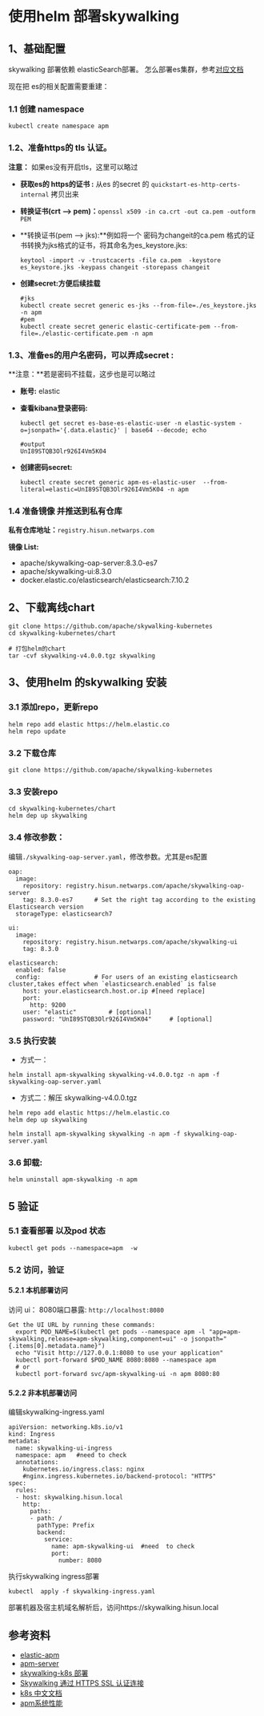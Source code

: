 # 使用helm 部署skywalking

## 1、基础配置
skywalking 部署依赖 elasticSearch部署。 怎么部署es集群，参考[对应文档](https://github.com/paradeum-team/operator-env/blob/main/elasticsearch/helm%20%E7%BA%BF%E4%B8%8B%E5%AE%89%E8%A3%85elasticsearch.md)

现在把 es的相关配置需要重建：

### 1.1 创建 namespace
```
kubectl create namespace apm
```

### 1.2、准备https的 tls 认证。
**注意：** 如果es没有开启tls，这里可以略过

- **获取es的 https的证书 :** 从es 的secret 的 `quickstart-es-http-certs-internal` 拷贝出来
- **转换证书(crt —> pem)：**`openssl x509 -in ca.crt -out ca.pem -outform PEM`
- **转换证书(pem —> jks):**例如将一个 密码为changeit的ca.pem 格式的证书转换为jks格式的证书，将其命名为es_keystore.jks:
	
	```
	keytool -import -v -trustcacerts -file ca.pem  -keystore es_keystore.jks -keypass changeit -storepass changeit
	```	
- **创建secret:方便后续挂载**
	
	```
	#jks
	kubectl create secret generic es-jks --from-file=./es_keystore.jks -n apm
	#pem
	kubectl create secret generic elastic-certificate-pem --from-file=./elastic-certificate.pem -n apm
 	```

### 1.3、准备es的用户名密码，可以弄成secret :
**注意：**若是密码不挂载，这步也是可以略过

- **账号:** elastic	
- **查看kibana登录密码:**
	 
	```
	kubectl get secret es-base-es-elastic-user -n elastic-system -o=jsonpath='{.data.elastic}' | base64 --decode; echo
	
	#output
	UnI89STQB3Olr926I4Vm5K04
	```
- **创建密码secret:**	
	
	```
	kubectl create secret generic apm-es-elastic-user  --from-literal=elastic=UnI89STQB3Olr926I4Vm5K04 -n apm
	```

### 1.4 准备镜像 并推送到私有仓库
**私有仓库地址：**`registry.hisun.netwarps.com`

**镜像 List:**

- apache/skywalking-oap-server:8.3.0-es7
- apache/skywalking-ui:8.3.0
- docker.elastic.co/elasticsearch/elasticsearch:7.10.2


## 2、下载离线chart
```
git clone https://github.com/apache/skywalking-kubernetes 
cd skywalking-kubernetes/chart

# 打包helm的chart
tar -cvf skywalking-v4.0.0.tgz skywalking
```

## 3、使用helm 的skywalking 安装
### 3.1 添加repo，更新repo
```
helm repo add elastic https://helm.elastic.co
helm repo update
```

### 3.2 下载仓库
 `git clone https://github.com/apache/skywalking-kubernetes `   

### 3.3 安装repo
```
cd skywalking-kubernetes/chart
helm dep up skywalking
```

### 3.4 修改参数：
编辑`./skywalking-oap-server.yaml`，修改参数。尤其是es配置


```
oap:
  image:
    repository: registry.hisun.netwarps.com/apache/skywalking-oap-server
    tag: 8.3.0-es7      # Set the right tag according to the existing Elasticsearch version
  storageType: elasticsearch7

ui:
  image:
    repository: registry.hisun.netwarps.com/apache/skywalking-ui
    tag: 8.3.0

elasticsearch:
  enabled: false
  config:               # For users of an existing elasticsearch cluster,takes effect when `elasticsearch.enabled` is false
    host: your.elasticsearch.host.or.ip #[need replace]
    port:
      http: 9200
    user: "elastic"         # [optional]
    password: "UnI89STQB3Olr926I4Vm5K04"     # [optional]
```

### 3.5 执行安装
- 方式一：
```
helm install apm-skywalking skywalking-v4.0.0.tgz -n apm -f skywalking-oap-server.yaml
```

- 方式二：解压 skywalking-v4.0.0.tgz

```
helm repo add elastic https://helm.elastic.co
helm dep up skywalking

helm install apm-skywalking skywalking -n apm -f skywalking-oap-server.yaml
```


### 3.6 卸载: 
`helm uninstall apm-skywalking -n apm`

## 5 验证
###  5.1 查看部署 以及pod 状态
```
kubectl get pods --namespace=apm  -w
```
 
### 5.2 访问，验证   
#### 5.2.1 本机部署访问
访问 ui： 8080端口暴露: `http://localhost:8080`

```
Get the UI URL by running these commands:
  export POD_NAME=$(kubectl get pods --namespace apm -l "app=apm-skywalking,release=apm-skywalking,component=ui" -o jsonpath="{.items[0].metadata.name}")
  echo "Visit http://127.0.0.1:8080 to use your application"
  kubectl port-forward $POD_NAME 8080:8080 --namespace apm
  # or 
  kubectl port-forward svc/apm-skywalking-ui -n apm 8080:80
```  
#### 5.2.2 非本机部署访问  
编辑skywalking-ingress.yaml  
```
apiVersion: networking.k8s.io/v1
kind: Ingress
metadata:
  name: skywalking-ui-ingress
  namespace: apm   #need to check
  annotations:
    kubernetes.io/ingress.class: nginx
    #nginx.ingress.kubernetes.io/backend-protocol: "HTTPS"
spec:
  rules:
  - host: skywalking.hisun.local
    http:
      paths:
      - path: /
        pathType: Prefix
        backend:
          service:
            name: apm-skywalking-ui  #need  to check
            port:
              number: 8080
```
执行skywalking ingress部署    
```
kubectl  apply -f skywalking-ingress.yaml
```  
部署机器及宿主机域名解析后，访问https://skywalking.hisun.local

## 参考资料
- [elastic-apm](https://github.com/elastic/apm)
- [apm-server](https://github.com/elastic/helm-charts/blob/master/apm-server/examples/security/values.yaml)
- [skywalking-k8s 部署](https://github.com/apache/skywalking-kubernetes/blob/master/README.md)
- [Skywalking 通过 HTTPS SSL 认证连接](https://skywalking-handbook.netlify.app/extensions/es_https/)
- [k8s 中文文档 ](http://docs.kubernetes.org.cn/468.html)
- [apm系统性能](https://skywalking-handbook.netlify.app/installation/container_way/)
